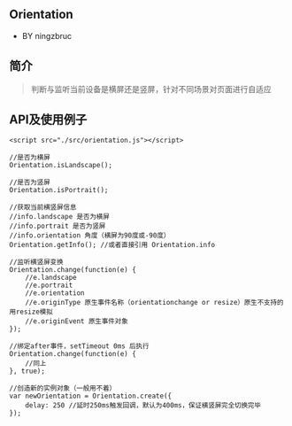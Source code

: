 ## Orientation

- BY ningzbruc

## 简介

> 判断与监听当前设备是横屏还是竖屏，针对不同场景对页面进行自适应

## API及使用例子

    <script src="./src/orientation.js"></script>       
    
    //是否为横屏
    Orientation.isLandscape();
    
    //是否为竖屏
    Orientation.isPortrait();
    
    //获取当前横竖屏信息
    //info.landscape 是否为横屏
    //info.portrait 是否为竖屏
    //info.orientation 角度（横屏为90度或-90度）
    Orientation.getInfo(); //或者直接引用 Orientation.info
        
    //监听横竖屏变换
    Orientation.change(function(e) {
        //e.landscape
        //e.portrait
        //e.orientation
        //e.originType 原生事件名称（orientationchange or resize）原生不支持的用resize模拟
        //e.originEvent 原生事件对象
    });
    
    //绑定after事件，setTimeout 0ms 后执行
    Orientation.change(function(e) {
        //同上
    }, true);
    
    //创造新的实例对象（一般用不着）
    var newOrientation = Orientation.create({
        delay: 250 //延时250ms触发回调，默认为400ms，保证横竖屏完全切换完毕
    }); 
    
   